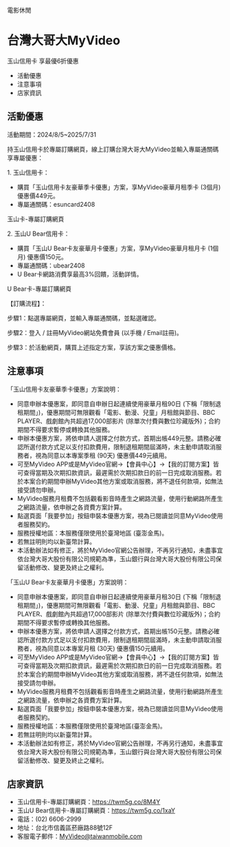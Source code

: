 電影休閒

# 台灣大哥大MyVideo  

玉山信用卡 享最優6折優惠

  * 活動優惠
  * 注意事項
  * 店家資訊

## 活動優惠

活動期間：2024/8/5~2025/7/31

持玉山信用卡於專屬訂購網頁，線上訂購台灣大哥大MyVideo並輸入專屬通關碼享專屬優惠：

1\. 玉山信用卡：

  * 購買「玉山信用卡友豪華季卡優惠」方案，享MyVideo豪華月租季卡 (3個月) 優惠價449元。
  * 專屬通關碼：esuncard2408

玉山卡-專屬訂購網頁

2\. 玉山U Bear信用卡：

  * 購買「玉山U Bear卡友豪華月卡優惠」方案，享MyVideo豪華月租月卡 (1個月) 優惠價150元。
  * 專屬通關碼：ubear2408
  * U Bear卡網路消費享最高3%回饋，活動詳情。

U Bear卡-專屬訂購網頁

【訂購流程】：

步驟1：點選專屬網頁，並輸入專屬通關碼，並點選確認。

步驟2：登入 / 註冊MyVideo網站免費會員 (以手機 / Email註冊)。

步驟3：於活動網頁，購買上述指定方案，享該方案之優惠價格。

## 注意事項

「玉山信用卡友豪華季卡優惠」方案說明：

  * 同意申辦本優惠案，即同意自申辦日起連續使用豪華月租90日 (下稱「限制退租期間」)，優惠期間可無限觀看「電影、動漫、兒童」月租館與節目、BBC PLAYER、戲劇館內共超過17,000部影片 (除單次付費與數位珍藏版外)；合約期間不得要求暫停或轉換其他服務。
  * 申辦本優惠方案，將依申請人選擇之付款方式，首期出帳449元整。請務必確認所選付款方式足以支付扣款費用，限制退租期間屆滿時，未主動申請取消服務者，視為同意以本專案季租 (90天) 優惠價449元續用。
  * 可至MyVideo APP或是MyVideo官網→【會員中心】→【我的訂閱方案】皆可查得當期及次期扣款資訊，最遲需於次期扣款日的前一日完成取消服務。若於本案合約期間申辦MyVideo其他方案或取消服務，將不退任何款項，如無法接受請勿申辦。
  * MyVideo服務月租費不包括觀看影音時產生之網路流量，使用行動網路所產生之網路流量，依申辦之各資費方案計算。
  * 點選頁面「我要參加」按鈕申裝本優惠方案，視為已閱讀並同意MyVideo使用者服務契約。
  * 服務授權地區：本服務僅限使用於臺灣地區 (臺澎金馬)。
  * 若無註明則均以新臺幣計算。
  * 本活動辦法如有修正，將於MyVideo官網公告辦理，不再另行通知，未盡事宜依台灣大哥大股份有限公司規範為準，玉山銀行與台灣大哥大股份有限公司保留活動修改、變更及終止之權利。

「玉山U Bear卡友豪華月卡優惠」方案說明：

  * 同意申辦本優惠案，即同意自申辦日起連續使用豪華月租30日 (下稱「限制退租期間」)，優惠期間可無限觀看「電影、動漫、兒童」月租館與節目、BBC PLAYER、戲劇館內共超過17,000部影片 (除單次付費與數位珍藏版外)；合約期間不得要求暫停或轉換其他服務。
  * 申辦本優惠方案，將依申請人選擇之付款方式，首期出帳150元整。請務必確認所選付款方式足以支付扣款費用，限制退租期間屆滿時，未主動申請取消服務者，視為同意以本專案月租 (30天) 優惠價150元續用。
  * 可至MyVideo APP或是MyVideo官網→【會員中心】→【我的訂閱方案】皆可查得當期及次期扣款資訊，最遲需於次期扣款日的前一日完成取消服務。若於本案合約期間申辦MyVideo其他方案或取消服務，將不退任何款項，如無法接受請勿申辦。
  * MyVideo服務月租費不包括觀看影音時產生之網路流量，使用行動網路所產生之網路流量，依申辦之各資費方案計算。
  * 點選頁面「我要參加」按鈕申裝本優惠方案，視為已閱讀並同意MyVideo使用者服務契約。
  * 服務授權地區：本服務僅限使用於臺灣地區(臺澎金馬)。
  * 若無註明則均以新臺幣計算。
  * 本活動辦法如有修正，將於MyVideo官網公告辦理，不再另行通知，未盡事宜依台灣大哥大股份有限公司規範為準，玉山銀行與台灣大哥大股份有限公司保留活動修改、變更及終止之權利。

## 店家資訊

  * 玉山信用卡-專屬訂購網頁：https://twm5g.co/8M4Y
  * 玉山U Bear信用卡-專屬訂購網頁：https://twm5g.co/1xaY
  * 電話：(02) 6606-2999
  * 地址：台北市信義區菸廠路88號12F
  * 客服電子郵件：MyVideo@taiwanmobile.com

